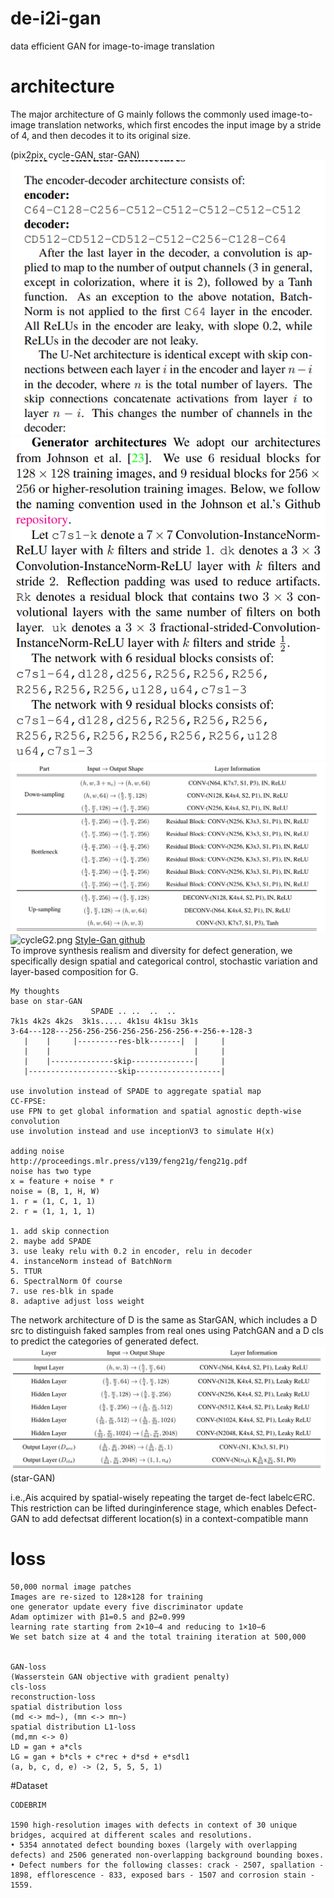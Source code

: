 # de-i2i-gan
data efficient GAN for image-to-image translation

# architecture
The major architecture of G mainly follows the commonly used image-to-image translation networks, which first encodes the input image by a stride of 4, and then decodes it to its original size.

(pix2pix, cycle-GAN, star-GAN)    
![pix2pix-G.png](images/pixG.png)
![cycleGAN-G.png](images/cycleG.png)
![starGAN-G.png](images/starG.png)
![cycleG2.png](https://miro.medium.com/max/4800/1*IPAXkl4Cz2RsDwHPHck7Xw.png)
[Style-Gan github](https://github.com/yunjey/stargan)  
To improve synthesis realism and diversity for defect generation, we specifically design spatial and categorical control, stochastic variation and layer-based composition for G.
```angular2html
My thoughts
base on star-GAN
                  SPADE .. ..  ..  ..
7k1s 4k2s 4k2s  3k1s..... 4k1su 4k1su 3k1s
3-64---128---256-256-256-256-256-256-256-+-256-+-128-3
   |    |     |---------res-blk-------|  |     | 
   |    |                                |     |
   |    |--------------skip--------------|     | 
   |--------------------skip-------------------|

use involution instead of SPADE to aggregate spatial map
CC-FPSE:
use FPN to get global information and spatial agnostic depth-wise convolution
use involution instead and use inceptionV3 to simulate H(x)

adding noise  
http://proceedings.mlr.press/v139/feng21g/feng21g.pdf
noise has two type
x = feature + noise * r
noise = (B, 1, H, W)
1. r = (1, C, 1, 1)
2. r = (1, 1, 1, 1)

1. add skip connection
2. maybe add SPADE
3. use leaky relu with 0.2 in encoder, relu in decoder
4. instanceNorm instead of BatchNorm
5. TTUR
6. SpectralNorm Of course
7. use res-blk in spade
8. adaptive adjust loss weight
```
The network architecture of D is the same as StarGAN, which includes a D src to distinguish faked samples from real ones using PatchGAN and a D cls to predict the categories of generated defect.
![starGAN-D.png](images/starD.png)
(star-GAN)

i.e.,Ais acquired by spatial-wisely repeating the target de-fect labelc∈RC. This restriction can be lifted duringinference stage, which enables Defect-GAN to add defectsat different location(s) in a context-compatible mann

# loss
```angular2html
50,000 normal image patches
Images are re-sized to 128×128 for training
one generator update every five discriminator update
Adam optimizer with β1=0.5 and β2=0.999
learning rate starting from 2×10−4 and reducing to 1×10−6
We set batch size at 4 and the total training iteration at 500,000


GAN-loss  
(Wasserstein GAN objective with gradient penalty)
cls-loss  
reconstruction-loss  
spatial distribution loss  
(md <-> md~), (mn <-> mn~)  
spatial distribution L1-loss  
(md,mn <-> 0)  
LD = gan + a*cls  
LG = gan + b*cls + c*rec + d*sd + e*sdl1  
(a, b, c, d, e) -> (2, 5, 5, 5, 1)  
```

#Dataset
```angular2html
CODEBRIM

1590 high-resolution images with defects in context of 30 unique bridges, acquired at different scales and resolutions.
• 5354 annotated defect bounding boxes (largely with overlapping defects) and 2506 generated non-overlapping background bounding boxes.
• Defect numbers for the following classes: crack - 2507, spallation - 1898, efflorescence - 833, exposed bars - 1507 and corrosion stain - 1559.
```